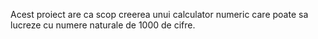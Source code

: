 Acest proiect are ca scop creerea unui calculator numeric care poate sa lucreze cu numere naturale de 1000 de cifre.
